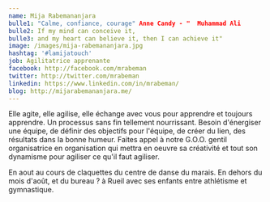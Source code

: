 ```yaml
---
name: Mija Rabemananjara
bulle1: "Calme, confiance, courage" Anne Candy - "  Muhammad Ali
bulle2: If my mind can conceive it, 
bulle3: and my heart can believe it, then I can achieve it"
image: /images/mija-rabemananjara.jpg
hashtag: '#lamijatouch'
job: Agilitatrice apprenante
facebook: http://facebook.com/mrabeman
twitter: http://twitter.com/mrabeman
linkedin: https://www.linkedin.com/in/mrabeman/
blog: http://mijarabemananjara.me/
---
```


Elle agite, elle agilise, elle échange avec vous pour apprendre et toujours apprendre. Un processus sans fin tellement nourrissant. Besoin d'énergiser une équipe, de définir des objectifs pour l'équipe, de créer du lien, des résultats dans la bonne humeur. Faites appel à notre G.O.O. gentil organisatrice en organisation qui mettra en oeuvre sa créativité et tout son dynamisme pour agiliser ce qu'il faut agiliser.

En aout au cours de claquettes du centre de danse du marais. En dehors du mois d'août, et du bureau ? à Rueil avec ses enfants entre athlétisme et gymnastique.
